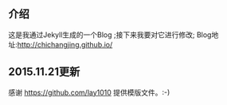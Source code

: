 ## 介绍
这是我通过Jekyll生成的一个Blog ;接下来我要对它进行修改;
Blog地址:http://chichangjing.github.io/

## 2015.11.21更新
感谢 https://github.com/lay1010 提供模版文件。:-)


